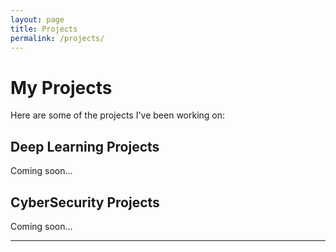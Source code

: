 ```yaml
---
layout: page
title: Projects
permalink: /projects/
---
```


# My Projects

Here are some of the projects I've been working on:

## Deep Learning Projects

Coming soon...

## CyberSecurity Projects

Coming soon...

---
